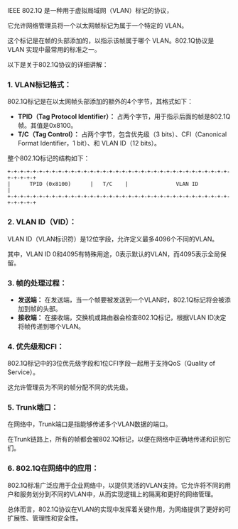 IEEE 802.1Q 是一种用于虚拟局域网（VLAN）标记的协议，

它允许网络管理员将一个以太网帧标记为属于一个特定的 VLAN。

这个标记是在帧的头部添加的，以指示该帧属于哪个 VLAN。802.1Q协议是 VLAN 实现中最常用的标准之一。

以下是关于802.1Q协议的详细讲解：

### 1. **VLAN标记格式：**

802.1Q标记是在以太网帧头部添加的额外的4个字节，其格式如下：

- **TPID（Tag Protocol Identifier）：** 占两个字节，用于指示后面的帧是802.1Q帧。其值是0x8100。
- **T/C（Tag Control）：** 占两个字节，包含优先级（3 bits）、CFI（Canonical Format Identifier，1 bit）、和 VLAN ID（12 bits）。

整个802.1Q标记的结构如下：

```
+-+-+-+-+-+-+-+-+-+-+-+-+-+-+-+-+-+-+-+-+-+-+-+-+-+-+-+-+-+-+-+-+-+-+-+-+-+-+-+
|      TPID (0x8100)      |   T/C    |               VLAN ID               |
+-+-+-+-+-+-+-+-+-+-+-+-+-+-+-+-+-+-+-+-+-+-+-+-+-+-+-+-+-+-+-+-+-+-+-+-+-+-+-+
```

### 2. **VLAN ID（VID）：**

VLAN ID（VLAN标识符）是12位字段，允许定义最多4096个不同的VLAN。

其中，VLAN ID 0和4095有特殊用途，0表示默认的VLAN，而4095表示全局保留。

### 3. **帧的处理过程：**

- **发送端：** 在发送端，当一个帧要被发送到一个VLAN时，802.1Q标记将会被添加到帧的头部。
- **接收端：** 在接收端，交换机或路由器会检查802.1Q标记，根据VLAN ID决定将帧传递到哪个VLAN。

### 4. **优先级和CFI：**

802.1Q标记中的3位优先级字段和1位CFI字段一起用于支持QoS（Quality of Service）。

这允许管理员为不同的帧分配不同的优先级。

### 5. **Trunk端口：**

在网络中，Trunk端口是指能够传递多个VLAN数据的端口。

在Trunk链路上，所有的帧都会被802.1Q标记，以便在网络中正确地传递和识别它们。

### 6. **802.1Q在网络中的应用：**

802.1Q标准广泛应用于企业网络中，以提供灵活的VLAN支持。它允许将不同的用户和服务划分到不同的VLAN中，从而实现逻辑上的隔离和更好的网络管理。

总体而言，802.1Q协议在VLAN的实现中发挥着关键作用，为网络提供了更好的可扩展性、管理性和安全性。
